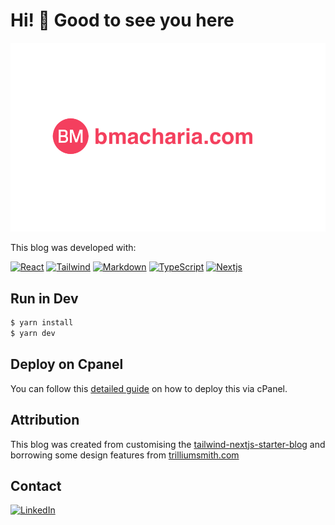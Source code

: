<a name="readme-top"></a>

# Hi! 👋 Good to see you here

![tailwind-nextjs-banner](/public/static/images/twitter-card.png)

This blog was developed with:

[![React][react-shield]][react-url]
[![Tailwind][tailwind-shield]][tailwind-url]
[![Markdown][markdown-shield]][markdown-url]
[![TypeScript][typescript-shield]][typescript-url]
[![Nextjs][nextjs-shield]][nextjs-url]

## Run in Dev

```bash
$ yarn install
$ yarn dev
```

## Deploy on Cpanel

You can follow this [detailed guide](https://medium.com/@geevadon/how-to-deploy-a-next-js-app-on-cpanel-efficiently-c00c5eb860de) on how to deploy this via cPanel.

## Attribution

This blog was created from customising the [tailwind-nextjs-starter-blog](https://github.com/timlrx/tailwind-nextjs-starter-blog) and borrowing some design features from [trilliumsmith.com](https://github.com/trillium/trilliumsmith.com/tree/main)

## Contact

[![LinkedIn][linkedin-shield]][linkedin-url]

<!-- Built With shields -->

[react-shield]: https://img.shields.io/badge/React-20232A?style=for-the-badge&logo=react&logoColor=61DAFB
[react-url]: https://react.dev/
[tailwind-shield]: https://img.shields.io/badge/Tailwind_CSS-38B2AC?style=for-the-badge&logo=tailwind-css&logoColor=white
[tailwind-url]: https://tailwindcss.com/
[markdown-shield]: https://img.shields.io/badge/Markdown-000000?style=for-the-badge&logo=markdown&logoColor=white
[markdown-url]: https://www.markdownguide.org/
[nextjs-shield]: https://img.shields.io/badge/nextjs-000000?style=for-the-badge&logo=next.js&logoColor=white
[nextjs-url]: https://prettier.io/
[typescript-shield]: https://img.shields.io/badge/TypeScript-007ACC?style=for-the-badge&logo=typescript&logoColor=white
[typescript-url]: https://www.typescriptlang.org/

<!-- Contacts -->

[linkedin-shield]: https://img.shields.io/badge/LinkedIn-white?style=for-the-badge&logo=linkedin&colorB=0a66c2
[linkedin-url]: https://www.linkedin.com/in/benson-macharia
